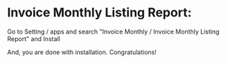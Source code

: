 Invoice Monthly Listing Report:
=========================================================

Go to Setting / apps and search "Invoice Monthly / Invoice Monthly Listing Report" and Install

And, you are done with installation. Congratulations!
